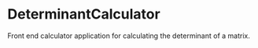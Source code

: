 # DeterminantCalculator
Front end calculator application for calculating the determinant of a matrix.
